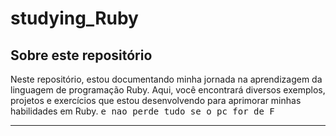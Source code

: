 <h1>studying_Ruby</h1>

<h2>Sobre este repositório</h2>
Neste repositório, estou documentando minha jornada na aprendizagem da linguagem de programação Ruby. Aqui, você encontrará diversos exemplos, projetos e exercícios que estou desenvolvendo para aprimorar minhas habilidades em Ruby.
<kbd>e nao perde tudo se o pc for de F</kbd>
<hr>
